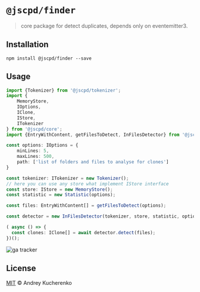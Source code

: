 # `@jscpd/finder`

> core package for detect duplicates, depends only on eventemitter3.

## Installation

```
npm install @jscpd/finder --save
```

## Usage

```typescript
import {Tokenizer} from '@jscpd/tokenizer';
import {
    MemoryStore,
    IOptions,
    IClone,
    IStore,
    ITokenizer
} from '@jscpd/core';
import {EntryWithContent, getFilesToDetect, InFilesDetector} from '@jscpd/finder';

const options: IOptions = {
    minLines: 5,
    maxLines: 500,
    path: ['list of folders and files to analyse for clones']
}

const tokenizer: ITokenizer = new Tokenizer();
// here you can use any store what implement IStore interface
const store: IStore = new MemoryStore();
const statistic = new Statistic(options);

const files: EntryWithContent[] = getFilesToDetect(options);

const detector = new InFilesDetector(tokenizer, store, statistic, options);

( async () => {
  const clones: IClone[] = await detector.detect(files);
})();
```


![ga tracker](https://www.google-analytics.com/collect?v=1&a=257770996&t=pageview&dl=https%3A%2F%2Fgithub.com%2Fkucherenko%2Fjscpd&ul=en-us&de=UTF-8&cid=978224512.1377738459&tid=UA-730549-17&z=887657232 "ga tracker")

## License

[MIT](LICENSE) © Andrey Kucherenko
